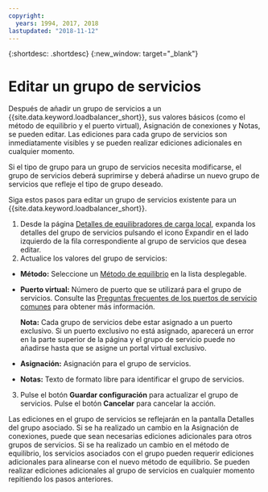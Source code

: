 ```yaml
---
copyright:
  years: 1994, 2017, 2018
lastupdated: "2018-11-12"
---
```


{:shortdesc: .shortdesc}
{:new_window: target="_blank"}

# Editar un grupo de servicios

Después de añadir un grupo de servicios a un {{site.data.keyword.loadbalancer_short}}, sus valores básicos (como el método de equilibrio y el puerto virtual), Asignación de conexiones y Notas, se pueden editar. Las ediciones para cada grupo de servicios son inmediatamente visibles y se pueden realizar ediciones adicionales en cualquier momento. 

Si el tipo de grupo para un grupo de servicios necesita modificarse, el grupo de servicios deberá suprimirse y deberá añadirse un nuevo grupo de servicios que refleje el tipo de grupo deseado. 

Siga estos pasos para editar un grupo de servicios existente para un {{site.data.keyword.loadbalancer_short}}.

1. Desde la página [Detalles de equilibradores de carga local](view-all-load-balancers.html), expanda los detalles del grupo de servicios pulsando el icono Expandir en el lado izquierdo de la fila correspondiente al grupo de servicios que desea editar.
2. Actualice los valores del grupo de servicios:
  - **Método:** Seleccione un [Método de equilibrio](load_balancing_methods.html) en la lista desplegable.
  - **Puerto virtual:** Número de puerto que se utilizará para el grupo de servicios. Consulte las [Preguntas frecuentes de los puertos de servicio comunes](load-balancing-faqs-2.html#what-services-can-be-load-balanced-) para obtener más información. 

  	**Nota:** Cada grupo de servicios debe estar asignado a un puerto exclusivo. Si un puerto exclusivo no está asignado, aparecerá un error en la parte superior de la página y el grupo de servicio puede no añadirse hasta que se asigne un portal virtual exclusivo.
  - **Asignación:** Asignación para el grupo de servicios.
  - **Notas:** Texto de formato libre para identificar el grupo de servicios.
3. Pulse el botón **Guardar configuración** para actualizar el grupo de servicios. Pulse el botón **Cancelar** para cancelar la acción.

Las ediciones en el grupo de servicios se reflejarán en la pantalla Detalles del grupo asociado. Si se ha realizado un cambio en la Asignación de conexiones, puede que sean necesarias ediciones adicionales para otros grupos de servicios. Si se ha realizado un cambio en el método de equilibrio, los servicios asociados con el grupo pueden requerir ediciones adicionales para alinearse con el nuevo método de equilibrio. Se pueden realizar ediciones adicionales al grupo de servicios en cualquier momento repitiendo los pasos anteriores.
